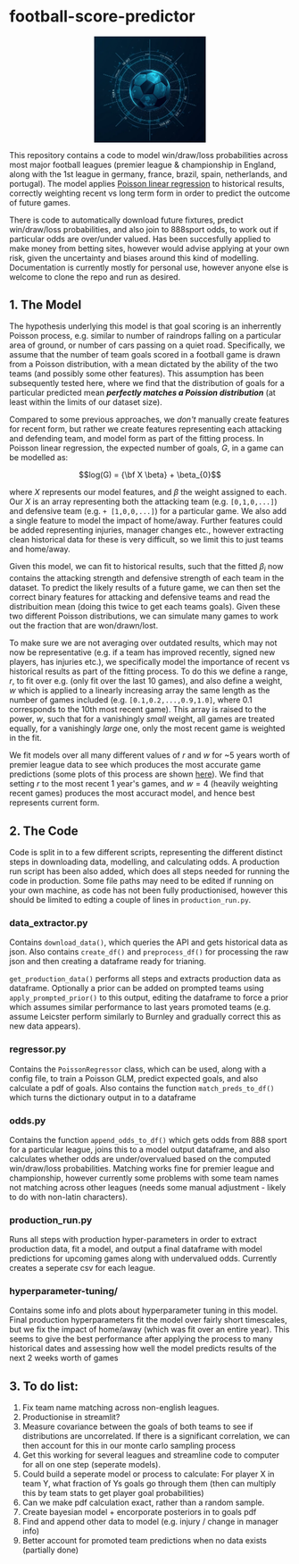# football-score-predictor

<img src="./images/logo.png" alt="Alt text" width="200" style="display: block; margin: 0 auto;">

This repository contains a code to model win/draw/loss probabilities across most major football leagues (premier league & championship in England, along with the 1st league in germany, france, brazil, spain, netherlands, and portugal). The model applies [Poisson linear regression](https://en.wikipedia.org/wiki/Poisson_regression) to historical results, correctly weighting recent vs long term form in order to predict the outcome of future games.

There is code to automatically download future fixtures, predict win/draw/loss probabilities, and also join to 888sport odds, to work out if particular odds are over/under valued. Has been succesfully applied to make money from betting sites, however would advise applying at your own risk, given the uncertainty and biases around this kind of modelling. Documentation is currently mostly for personal use, however anyone else is welcome to clone the repo and run as desired.

## 1. The Model

The hypothesis underlying this model is that goal scoring is an inherrently Poisson process, e.g. similar to number of raindrops falling on a particular area of ground, or number of cars passing on a quiet road. Specifically, we assume that the number of team goals scored in a football game is drawn from a Poisson distribution, with a mean dictated by the ability of the two teams (and possibly some other features). This assumption has been subsequently tested here, where we find that the distribution of goals for a particular predicted mean ***perfectly matches a Poission distribution*** (at least within the limits of our dataset size).

Compared to some previous approaches, we *don't* manually create features for recent form, but rather we create features representing each attacking and defending team, and model form as part of the fitting process. In Poisson linear regression, the expected number of goals, $G$, in a game can be modelled as:

$$log(G) = {\bf X \beta} + \beta_{0}$$

where $X$ represents our model features, and $\beta$ the weight assigned to each. Our $X$ is an array representing both the attacking team (e.g. `[0,1,0,...]`) and defensive team (e.g. `+ [1,0,0,...]`) for a particular game. We also add a single feature to model the impact of home/away. Further features could be added representing injuries, manager changes etc., however extracting clean historical data for these is very difficult, so we limit this to just teams and home/away. 

Given this model, we can fit to historical results, such that the fitted $\beta_{i}$ now contains the attacking strength and defensive strength of each team in the dataset. To predict the likely results of a future game, we can then set the correct binary features for attacking and defensive teams and read the distribuition mean (doing this twice to get each teams goals). Given these two different Poisson distributions, we can simulate many games to work out the fraction that are won/drawn/lost.

To make sure we are not averaging over outdated results, which may not now be representative (e.g. if a team has improved recently, signed new players, has injuries etc.), we specifically model the importance of recent vs historical results as part of the fitting process. To do this we define a range, $r$, to fit over e.g. (only fit over the last 10 games), and also define a weight, $w$ which is applied to a linearly increasing array the same length as the number of games included (e.g. `[0.1,0.2,...,0.9,1.0]`, where 0.1 corresponds to the 10th most recent game). This array is raised to the power, $w$, such that for a vanishingly _small_ weight, all games are treated equally, for a vanishingly  _large_ one, only the most recent game is weighted in the fit. 

We fit models over all many different values of $r$ and $w$ for ~5 years worth of premier league data to see which produces the most accurate game predictions (some plots of this process are shown [here](https://github.com/dominicbates/football-score-predictor/tree/master/hyperparameter-tuning)). We find that setting $r$ to the most recent 1 year's games, and $w=4$ (heavily weighting recent games) produces the most accuract model, and hence best represents current form. 


## 2. The Code

Code is split in to a few different scripts, representing the different distinct steps in downloading data, modelling, and calculating odds. A production run script has been also added, which does all steps needed for running the code in production. Some file paths may need to be edited if running on your own machine, as code has not been fully productionised, however this should be limited to edting a couple of lines in `production_run.py`.

### data_extractor.py

Contains `download_data()`, which queries the API and gets historical data as json. Also contains `create_df()` and `preprocess_df()` for  processing the raw json and then creating a dataframe ready for trianing. 

`get_production_data()` performs all steps and extracts production data as dataframe. Optionally a prior can be added on prompted teams using `apply_prompted_prior()` to this output, editing the dataframe to force a prior which assumes similar performance to last years promoted teams (e.g. assume Leicster perform similarly to Burnley and gradually correct this as new data appears).


### regressor.py

Contains the `PoissonRegressor` class, which can be used, along with a config file, to train a Poisson GLM, predict expected goals, and also calculate a pdf of goals. Also contains the function `match_preds_to_df()` which turns the dictionary output in to a dataframe

### odds.py

Contains the function `append_odds_to_df()` which gets odds from 888 sport for a particular league, joins this to a model output dataframe, and also calculates whether odds are under/overvalued based on the computed win/draw/loss probabilities. Matching works fine for premier league and championship, however currently some problems with some team names not matching across other leagues (needs some manual adjustment - likely to do with non-latin characters).

### production_run.py
Runs all steps with production hyper-parameters in order to extract production data, fit a model, and output a final dataframe with model predictions for upcoming games along with undervalued odds. Currently creates a seperate csv for each league.

### hyperparameter-tuning/

Contains some info and plots about hyperparameter tuning in this model. Final production hyperparameters fit the model over fairly short timescales, but we fix the impact of home/away (which was fit over an entire year). This seems to give the best performance after applying the process to many historical dates and assessing how well the model predicts results of the next 2 weeks worth of games

## 3. To do list:

1. Fix team name matching across non-english leagues.
2. Productionise in streamlit?
3. Measure covariance between the goals of both teams to see if distributions are uncorrelated. If there is a significant correlation, we can then account for this in our monte carlo sampling process
4. Get this working for several leagues  and streamline code to computer for all on one step (seperate models).
5. Could build a seperate model or process to calculate: For player X in team Y, what fraction of Ys goals go through them (then can multiply this by team stats to get player goal probabilities)
6. Can we make pdf calculation exact, rather than a random sample. 
7. Create bayesian model + encorporate posteriors in to goals pdf
8. Find and append other data to model (e.g. injury / change in manager info)
9. Better account for promoted team predictions when no data exists (partially done)


